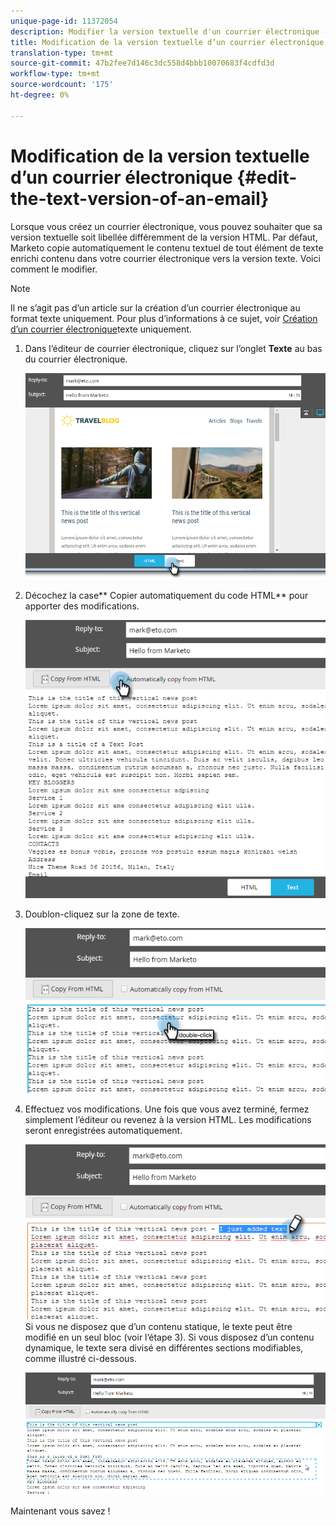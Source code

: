 ```yaml
---
unique-page-id: 11372054
description: Modifier la version textuelle d'un courrier électronique - Documents marketing - Documentation du produit
title: Modification de la version textuelle d’un courrier électronique
translation-type: tm+mt
source-git-commit: 47b2fee7d146c3dc558d4bbb10070683f4cdfd3d
workflow-type: tm+mt
source-wordcount: '175'
ht-degree: 0%

---
```



# Modification de la version textuelle d’un courrier électronique {#edit-the-text-version-of-an-email}

Lorsque vous créez un courrier électronique, vous pouvez souhaiter que sa version textuelle soit libellée différemment de la version HTML. Par défaut, Marketo copie automatiquement le contenu textuel de tout élément de texte enrichi contenu dans votre courrier électronique vers la version texte. Voici comment le modifier.

>[!NOTE]
>
>Il ne s’agit pas d’un article sur la création d’un courrier électronique au format texte uniquement. Pour plus d’informations à ce sujet, voir [Création d’un courrier électronique](create-a-text-only-email.md)texte uniquement.

1. Dans l’éditeur de courrier électronique, cliquez sur l’onglet **Texte** au bas du courrier électronique.

   ![](assets/one-5.png)

1. Décochez la case** Copier automatiquement du code HTML** pour apporter des modifications.

   ![](assets/two-5.png)

1. Doublon-cliquez sur la zone de texte.

   ![](assets/three-4.png)

1. Effectuez vos modifications. Une fois que vous avez terminé, fermez simplement l’éditeur ou revenez à la version HTML. Les modifications seront enregistrées automatiquement.

   ![](assets/four-4.png)\
   Si vous ne disposez que d’un contenu statique, le texte peut être modifié en un seul bloc (voir l’étape 3). Si vous disposez d’un contenu dynamique, le texte sera divisé en différentes sections modifiables, comme illustré ci-dessous.

   ![](assets/five-3.png)

Maintenant vous savez !
